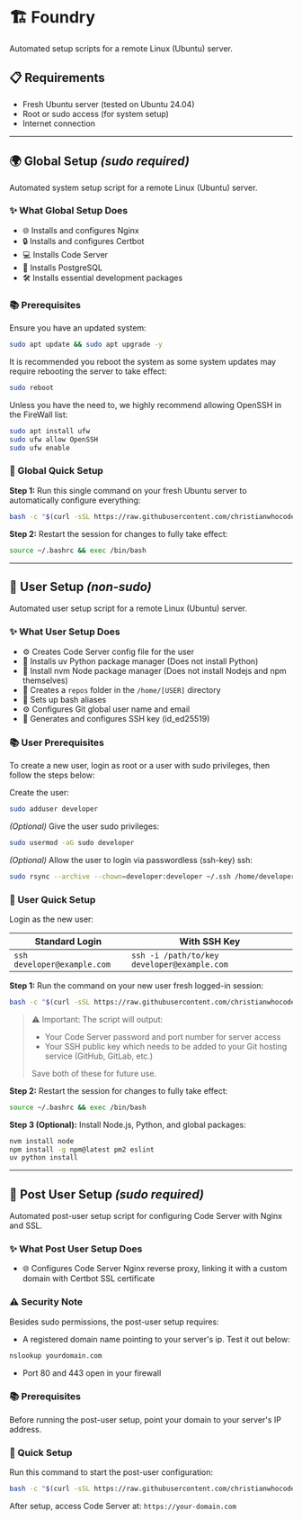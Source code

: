 # 🏗️ Foundry

Automated setup scripts for a remote Linux (Ubuntu) server.

## 📋 Requirements

- Fresh Ubuntu server (tested on Ubuntu 24.04)
- Root or sudo access (for system setup)
- Internet connection

---

## 🌍 Global Setup _(sudo required)_

Automated system setup script for a remote Linux (Ubuntu) server.

### ✨ What Global Setup Does

- 🌐 Installs and configures Nginx
- 🔒 Installs and configures Certbot
- 💻 Installs Code Server
- 🐘 Installs PostgreSQL
- 🛠️ Installs essential development packages

### 📚 Prerequisites

Ensure you have an updated system:

```bash
sudo apt update && sudo apt upgrade -y
```

It is recommended you reboot the system as some system updates may require rebooting the server to take effect:

```bash
sudo reboot
```

Unless you have the need to, we highly recommend allowing OpenSSH in the FireWall list:

```bash
sudo apt install ufw
sudo ufw allow OpenSSH
sudo ufw enable
```

### 🚀 Global Quick Setup

**Step 1:** Run this single command on your fresh Ubuntu server to automatically configure everything:

```bash
bash -c "$(curl -sSL https://raw.githubusercontent.com/christianwhocodes/foundry/main/system/setup.sh)"
```

**Step 2:** Restart the session for changes to fully take effect:

```bash
source ~/.bashrc && exec /bin/bash
```

---

## 👤 User Setup _(non-sudo)_

Automated user setup script for a remote Linux (Ubuntu) server.

### ✨ What User Setup Does

- ⚙️ Creates Code Server config file for the user
- 📗 Installs uv Python package manager (Does not install Python)
- 📗 Install nvm Node package manager (Does not install Nodejs and npm themselves)
- 📁 Creates a `repos` folder in the `/home/[USER]` directory
- 🔧 Sets up bash aliases
- ⚙️ Configures Git global user name and email
- 🔑 Generates and configures SSH key (id_ed25519)

### 📚 User Prerequisites

To create a new user, login as root or a user with sudo privileges, then follow the steps below:

Create the user:

```bash
sudo adduser developer
```

_(Optional)_ Give the user sudo privileges:

```bash
sudo usermod -aG sudo developer
```

_(Optional)_ Allow the user to login via passwordless (ssh-key) ssh:

```bash
sudo rsync --archive --chown=developer:developer ~/.ssh /home/developer
```

### 🚀 User Quick Setup

Login as the new user:

| Standard Login              | With SSH Key                                |
| --------------------------- | ------------------------------------------- |
| `ssh developer@example.com` | `ssh -i /path/to/key developer@example.com` |

**Step 1:** Run the command on your new user fresh logged-in session:

```bash
bash -c "$(curl -sSL https://raw.githubusercontent.com/christianwhocodes/foundry/main/user/setup.sh)"
```

> ⚠️ Important: The script will output:
>
> - Your Code Server password and port number for server access
> - Your SSH public key which needs to be added to your Git hosting service (GitHub, GitLab, etc.)
>
> Save both of these for future use.

**Step 2:** Restart the session for changes to fully take effect:

```bash
source ~/.bashrc && exec /bin/bash
```

**Step 3 (Optional):** Install Node.js, Python, and global packages:

```bash
nvm install node
npm install -g npm@latest pm2 eslint
uv python install
```

---

## 👤 Post User Setup _(sudo required)_

Automated post-user setup script for configuring Code Server with Nginx and SSL.

### ✨ What Post User Setup Does

- 🌐 Configures Code Server Nginx reverse proxy, linking it with a custom domain with Certbot SSL certificate

### ⚠️ Security Note

Besides sudo permissions, the post-user setup requires:

- A registered domain name pointing to your server's ip. Test it out below:

```bash
nslookup yourdomain.com
```

- Port 80 and 443 open in your firewall

### 📚 Prerequisites

Before running the post-user setup, point your domain to your server's IP address.

### 🚀 Quick Setup

Run this command to start the post-user configuration:

```bash
bash -c "$(curl -sSL https://raw.githubusercontent.com/christianwhocodes/foundry/main/post-user/setup.sh)"
```

After setup, access Code Server at: `https://your-domain.com`
